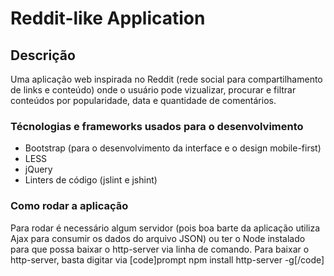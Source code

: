 # Reddit-like Application

## Descrição
Uma aplicação web inspirada no Reddit (rede social para compartilhamento de links e conteúdo) onde o usuário pode vizualizar, procurar e filtrar conteúdos por popularidade, data e quantidade
de comentários. 

### Técnologias e frameworks usados para o desenvolvimento
- Bootstrap (para o desenvolvimento da interface e o design mobile-first)
- LESS
- jQuery
- Linters de código (jslint e jshint)

### Como rodar a aplicação
Para rodar é necessário algum servidor (pois boa barte da aplicação utiliza Ajax para consumir os dados do arquivo JSON) ou ter o Node instalado para que possa baixar o http-server via linha 
de comando. Para baixar o http-server, basta digitar via [code]prompt npm install http-server -g[/code]
